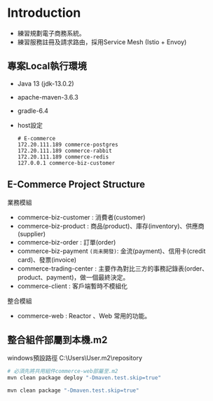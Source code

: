 # Introduction

* 練習規劃電子商務系統。
* 練習服務註冊及請求路由，採用Service Mesh (Istio + Envoy)

## 專案Local執行環境

* Java 13 (jdk-13.0.2)
* apache-maven-3.6.3
* gradle-6.4
* host設定

  ```text
  # E-commerce
  172.20.111.189 commerce-postgres
  172.20.111.189 commerce-rabbit
  172.20.111.189 commerce-redis
  127.0.0.1 commerce-biz-customer
  ```

## E-Commerce Project Structure

業務模組

* commerce-biz-customer : 消費者(customer)
* commerce-biz-product : 商品(product)、庫存(inventory)、供應商(supplier)
* commerce-biz-order : 訂單(order)
* commerce-biz-payment `(尚未開發)`: 金流(payment)、信用卡(credit card)、發票(invoice)
* commerce-trading-center : 主要作為對比三方的事務記錄表(order、product、payment)，做一個最終決定。
* commerce-client : 客戶端暫時不模組化

整合模組

* commerce-web : Reactor 、Web 常用的功能。


## 整合組件部屬到本機.m2

windows預設路徑 C:\Users\User\.m2\repository

```sh
# 必須先將共用組件commerce-web部屬至.m2
mvn clean package deploy "-Dmaven.test.skip=true"

mvn clean package "-Dmaven.test.skip=true"
```
